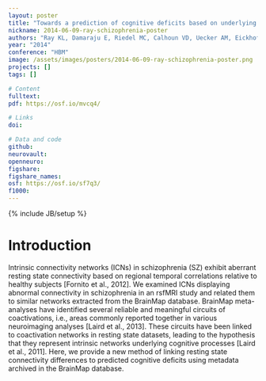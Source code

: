 ```yaml
---
layout: poster
title: "Towards a prediction of cognitive deficits based on underlying connectivity differences in schizophrenia"
nickname: 2014-06-09-ray-schizophrenia-poster
authors: "Ray KL, Damaraju E, Riedel MC, Calhoun VD, Uecker AM, Eickhoff SB, Fox PT, Turner JA, Laird AR"
year: "2014"
conference: "HBM"
image: /assets/images/posters/2014-06-09-ray-schizophrenia-poster.png
projects: []
tags: []

# Content
fulltext:
pdf: https://osf.io/mvcq4/

# Links
doi:

# Data and code
github:
neurovault:
openneuro:
figshare:
figshare_names:
osf: https://osf.io/sf7q3/
f1000:
---
```

{% include JB/setup %}

# Introduction

Intrinsic connectivity networks (ICNs) in schizophrenia (SZ) exhibit aberrant resting state connectivity based on regional temporal correlations relative to healthy subjects [Fornito et al., 2012]. We examined ICNs displaying abnormal connectivity in schizophrenia in an rsfMRI study and related them to similar networks extracted from the BrainMap database. BrainMap meta-analyses have identified several reliable and meaningful circuits of coactivations, i.e., areas commonly reported together in various neuroimaging analyses [Laird et al., 2013]. These circuits have been linked to coactivation networks in resting state datasets, leading to the hypothesis that they represent intrinsic networks underlying cognitive processes [Laird et al., 2011]. Here, we provide a new method of linking resting state connectivity differences to predicted cognitive deficits using metadata archived in the BrainMap database.
